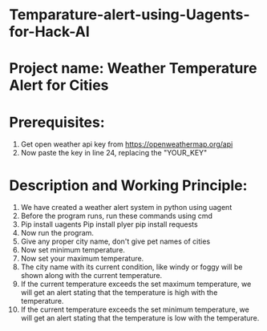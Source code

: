 # Temparature-alert-using-Uagents-for-Hack-AI


# Project name: Weather Temperature Alert for Cities

# Prerequisites:
1. Get open weather api key from https://openweathermap.org/api
2. Now paste the key in line 24, replacing the "YOUR_KEY"

# Description and Working Principle:
1. We have created a weather alert system in python using uagent
3. Before the program runs, run these commands using cmd
4. Pip install uagents
   Pip install plyer
   pip install requests
6. Now run the program.
7. Give any proper city name, don't give pet names of cities
8. Now set minimum temperature.
9. Now set your maximum temperature.
10. The city name with its current condition, like windy or foggy will be shown along with the current temperature.
11. If the current temperature exceeds the set maximum temperature, we will get an alert stating that the temperature is high with the temperature.
12.  If the current temperature exceeds the set minimum temperature, we will get an alert stating that the temperature is low with the temperature.
